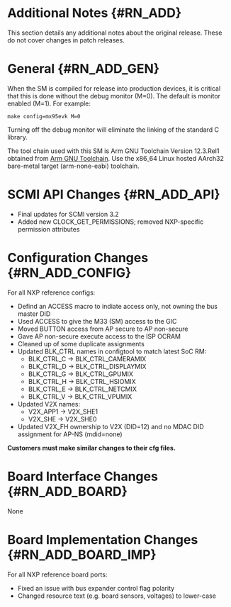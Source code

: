 Additional Notes {#RN_ADD}
================

This section details any additional notes about the original release. These do not cover
changes in patch releases.

General {#RN_ADD_GEN}
=======

When the SM is compiled for release into production devices, it is critical that this is
done without the debug monitor (M=0). The default is monitor enabled (M=1). For example:

	make config=mx95evk M=0

Turning off the debug monitor will eliminate the linking of the standard C library.

The tool chain used with this SM is Arm GNU Toolchain Version 12.3.Rel1 obtained from 
[Arm GNU Toolchain](https://developer.arm.com/Tools%20and%20Software/GNU%20Toolchain).
Use the x86_64 Linux hosted AArch32 bare-metal target (arm-none-eabi) toolchain.

SCMI API Changes {#RN_ADD_API}
================

- Final updates for SCMI version 3.2
- Added new CLOCK_GET_PERMISSIONS; removed NXP-specific permission attributes

Configuration Changes {#RN_ADD_CONFIG}
=====================

For all NXP reference configs:

- Defind an ACCESS macro to indiate access only, not owning the bus master DID
- Used ACCESS to give the M33 (SM) access to the GIC
- Moved BUTTON access from AP secure to AP non-secure
- Gave AP non-secure execute access to the ISP OCRAM
- Cleaned up of some duplicate assignments
- Updated BLK_CTRL names in configtool to match latest SoC RM:
  - BLK_CTRL_C -> BLK_CTRL_CAMERAMIX
  - BLK_CTRL_D -> BLK_CTRL_DISPLAYMIX
  - BLK_CTRL_G -> BLK_CTRL_GPUMIX
  - BLK_CTRL_H -> BLK_CTRL_HSIOMIX
  - BLK_CTRL_E -> BLK_CTRL_NETCMIX
  - BLK_CTRL_V -> BLK_CTRL_VPUMIX
- Updated V2X names:
  - V2X_APP1 -> V2X_SHE1
  - V2X_SHE -> V2X_SHE0
- Updated V2X_FH ownership to V2X (DID=12) and no MDAC DID assignment for AP-NS (mdid=none)

**Customers must make similar changes to their cfg files.**

Board Interface Changes {#RN_ADD_BOARD}
=======================

None

Board Implementation Changes {#RN_ADD_BOARD_IMP}
============================

For all NXP reference board ports:

- Fixed an issue with bus expander control flag polarity
- Changed resource text (e.g. board sensors, voltages) to lower-case

